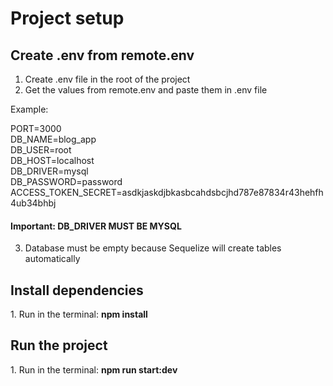 <h1>Project setup</h1>
<h2>Create .env from remote.env</h2>

1. Create .env file in the root of the project
2. Get the values from remote.env and paste them in .env file

Example: 


PORT=3000\
DB_NAME=blog_app\
DB_USER=root\
DB_HOST=localhost\
DB_DRIVER=mysql\
DB_PASSWORD=password\
ACCESS_TOKEN_SECRET=asdkjaskdjbkasbcahdsbcjhd787e87834r43hehfh4ub34bhbj

<h4>Important: DB_DRIVER MUST BE MYSQL</h4>



3. Database must be empty because Sequelize will create tables automatically

<h2>Install dependencies</h2>
1. Run in the terminal: <b> npm install </b>

<h2> Run the project </h2>
1. Run in the terminal: <b>npm run start:dev</b>

